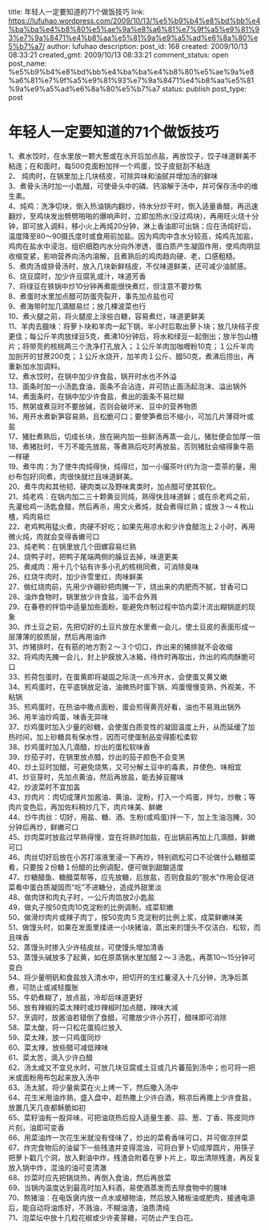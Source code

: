 title: 年轻人一定要知道的71个做饭技巧
link: https://lufuhao.wordpress.com/2009/10/13/%e5%b9%b4%e8%bd%bb%e4%ba%ba%e4%b8%80%e5%ae%9a%e8%a6%81%e7%9f%a5%e9%81%93%e7%9a%8471%e4%b8%aa%e5%81%9a%e9%a5%ad%e6%8a%80%e5%b7%a7/
author: lufuhao
description: 
post_id: 168
created: 2009/10/13 08:33:21
created_gmt: 2009/10/13 08:33:21
comment_status: open
post_name: %e5%b9%b4%e8%bd%bb%e4%ba%ba%e4%b8%80%e5%ae%9a%e8%a6%81%e7%9f%a5%e9%81%93%e7%9a%8471%e4%b8%aa%e5%81%9a%e9%a5%ad%e6%8a%80%e5%b7%a7
status: publish
post_type: post

# 年轻人一定要知道的71个做饭技巧

1、煮水饺时，在水里放一颗大葱或在水开后加点盐，再放饺子，饺子味道鲜美不粘连；在和面时，每500克面粉加拌一个鸡蛋，饺子皮挺刮不粘连   
2、 炖肉时，在锅里加上几块桔皮，可除异味和油腻并增加汤的鲜味   
3、煮骨头汤时加一小匙醋，可使骨头中的磷、钙溶解于汤中，并可保存汤中的维生素。   
4、炖鸡：洗净切块，倒入热油锅内翻炒，待水分炒干时，倒入适量香醋，再迅速翻炒，至鸡块发出劈劈啪啪的爆响声时，立即加热水(没过鸡块)，再用旺火烧十分钟，即可放入调料，移小火上再炖20分钟，淋上香油即可出锅；应在汤炖好后，温度降至80～90摄氏度时或食用前加盐。因为鸡肉中含水分较高，炖鸡先加盐，鸡肉在盐水中浸泡，组织细胞内水分向外渗透，蛋白质产生凝固作用，使鸡肉明显收缩变紧，影响营养向汤内溶解，且煮熟后的鸡肉趋向硬、老，口感粗糙。   
5、煮肉汤或排骨汤时，放入几块新鲜桔皮，不仅味道鲜美，还可减少油腻感。 　   
6、烧豆腐时，加少许豆腐乳或汁，味道芳香   
7、将绿豆在铁锅中炒10分钟再煮能很快煮烂，但注意不要炒焦   
8、煮蛋时水里加点醋可防蛋壳裂开，事先加点盐也可 　   
9、煮海带时加几滴醋易烂；放几棵波菜也行 　   
10、煮火腿之前，将火腿皮上涂些白糖，容易煮烂，味道更鲜美   
11、羊肉去膻味：将萝卜块和羊肉一起下锅，半小时后取出萝卜块；放几块桔子皮更佳；每公斤羊肉放绿豆5克，煮沸10分钟后，将水和绿豆一起倒出；放半包山楂片；将带壳的核桃两三个洗净打孔放入；１公斤羊肉加咖喱粉10克；１公斤羊肉加剖开的甘蔗200克；１公斤水烧开，加羊肉１公斤、醋50克，煮沸后捞出，再重新加水加调料。   
12、煮水饺时，在锅中加少许食盐，锅开时水也不外溢 　   
13、面条时加一小汤匙食油，面条不会沾连，并可防止面汤起泡沫、溢出锅外   
14、煮面条时，在锅中加少许食盐，煮出的面条不易烂糊 　   
15、熬粥或煮豆时不要放碱，否则会破坏米、豆中的营养物质 　　   
16、用开水煮新笋容易熟，且松脆可口；要使笋煮后不缩小，可加几片薄荷叶或盐   
17、猪肚煮熟后，切成长块，放在碗内加一些鲜汤再蒸一会儿，猪肚便会加厚一倍   
18、煮猪肚时，千万不能先放盐，等煮熟后吃时再放盐，否则猪肚会缩得象牛筋一样硬   
19、煮牛肉：为了使牛肉炖得快，炖得烂，加一小撮茶叶(约为泡一壶茶的量，用纱布包好)同煮，肉很快就烂且味道鲜美。　　   
20、煮牛肉和其他韧、硬肉类以及野味禽类时，加点醋可使其软化。   
21、炖老鸡：在锅内加二三十颗黄豆同炖，熟得快且味道鲜；或在杀老鸡之前，先灌给鸡一汤匙食醋，然后再杀，用文火煮炖，就会煮得烂熟；或放３～４枚山楂，鸡肉易烂   
22、老鸡鸭用猛火煮，肉硬不好吃；如果先用凉水和少许食醋泡上２小时，再用微火炖，肉就会变得香嫩可口 　　   
23、炖老鸭：在锅里放几个田螺容易烂熟 　　   
24、烧鸭子时，把鸭子尾端两侧的臊豆去掉，味道更美 　   
25、煮咸肉：用十几个钻有许多小孔的核桃同煮，可消除臭味   
26、红烧牛肉时，加少许雪里红，肉味鲜美 　   
27、做红烧肉前，先用少许硼砂把肉腌一下，烧出来的肉肥而不腻，甘香可口 　   
28、油炸食物时，锅里放少许食盐，油不会外溅 　   
29、在春卷的拌馅中适量加些面粉，能避免炸制过程中馅内菜汁流出糊锅底的现象   
30、炸土豆之前，先把切好的土豆片放在水里煮一会儿，使土豆皮的表面形成一层薄薄的胶质层，然后再用油炸 　　   
31、炸猪排时，在有筋的地方割２～３个切口，炸出来的猪排就不会收缩 　   
32、将鸡肉先腌一会儿，封上护膜放入冰箱，待炸时再取出，炸出的鸡肉酥脆可口   
33、煎荷包蛋时，在蛋黄即将凝固之际浇一点冷开水，会使蛋又黄又嫩   
34、煎鸡蛋时，在平底锅放足油，油微热时蛋下锅，鸡蛋慢慢变熟，外观美，不粘锅   
35、煎鸡蛋时，在热油中撒点面粉，蛋会煎得黄亮好看，油也不易溅出锅外   
36、用羊油炒鸡蛋，味香无异味 　　   
37、炒鸡蛋时加入少量的砂糖，会使蛋白质变性的凝固温度上升，从而延缓了加热时间，加上砂糖具有保水性，因而可使蛋制品变得膨松柔软 　   
38、炒鸡蛋时加入几滴醋，炒出的蛋松软味香 　   
39、炒茄子时，在锅里放点醋，炒出的茄子颜色不会变黑 　   
40、炒土豆时加醋，可避免烧焦，又可分解土豆中的毒素，并使色、味相宜   
41、炒豆芽时，先加点黄油，然后再放盐，能去掉豆腥味 　   
42、炒波菜时不宜加盖 　   
43、炒肉片：肉切成薄片加酱油、黄油、淀粉，打入一个鸡蛋，拌匀，炒散；等肉片变色后，再加佐料稍炒几下，肉片味美、鲜嫩   
44、炒牛肉丝：切好，用盐、糖、酒、生粉(或鸡蛋)拌一下，加上生油泡腌，30分钟后再炒，鲜嫩可口 　   
45、炒肉菜时放盐过早熟得慢，宜在将熟时加盐，在出锅前再加上几滴醋，鲜嫩可口   
46、肉丝切好后放在小苏打溶液里浸一下再炒，特别疏松可口不论做什么糖醋菜肴，只要按２份糖１份醋的比例调配，便可做到甜酸适度 　   
47、炒糖醋鱼、糖醋菜帮等，应先放糖，后放盐，否则食盐的“脱水”作用会促进菜肴中蛋白质凝固而“吃”不进糖分，造成外甜里淡 　   
48、做肉饼和肉丸子时，一公斤肉馅放2小匙盐 　   
49、做丸子按50克肉10克淀粉的比例调制，成菜软嫩 　   
50、做滑炒肉片或辣子肉丁，按50克肉５克淀粉的比例上浆，成菜鲜嫩味美   
51、做馒头时，如果在发面里揉进一小块猪油，蒸出来的馒头不仅洁白、松软，而且味香   
52、蒸馒头时掺入少许桔皮丝，可使馒头增加清香 　   
53、蒸馒头碱放多了起黄，如在原蒸锅水里加醋２～３汤匙，再蒸10～15分钟可变白   
54、将少量明矾和食盐放入清水中，把切开的生红薯浸入十几分钟，洗净后蒸煮，可防止或减轻腹胀   
55、牛奶煮糊了，放点盐，冷却后味道更好   
56、放有辣椒的菜太辣时或炒辣椒时加点醋，辣味大减   
57、烹调时，放酱油若错倒了食醋，可撒放少许小苏打，醋味即可消除   
58、菜太酸，将一只松花蛋捣烂放入   
59、菜太辣，放一只鸡蛋同炒   
60、菜太辣，放些醋可减低辣味   
61、菜太苦，滴入少许白醋   
62、汤太咸又不宜兑水时，可放几块豆腐或土豆或几片蕃茄到汤中；也可将一把米或面粉用布包起来放入汤中   
63、汤太腻，将少量紫菜在火上烤一下，然后撒入汤中   
64、花生米用油炸熟，盛入盘中，趁热撒上少许白酒，稍凉后再撒上少许食盐，放置几天几夜都稣脆如初   
65、菜籽油有一股异味，可把油烧热后投入适量生姜、蒜、葱、丁香、陈皮同炸片刻，油即可变香   
66、用菜油炸一次花生米就没有怪味了，炒出的菜肴香味可口，并可做凉拌菜   
67、炸完食物后的油留下一些残渣并变得混浊，可将白萝卜切成厚圆片，用筷子把萝卜戳几个洞，放入剩油中炸，残渣会附着在萝卜片上，取出清除残渣，再反复放入锅中炸，混浊的油可变清澈   
68、炒菜时应先把锅烧热，再倒入食油，然后再放菜   
69、当锅内温度达到最高时加入料酒，易使酒蒸发而去除食物中的腥味   
70、熬猪油：在电饭褒内放一点水或植物油，然后放入猪板油或肥肉，接通电源后，能自动将油炼好，不溅油，不糊油渣，油质清纯   
71、泡菜坛中放十几粒花椒或少许麦芽糖，可防止产生白花。